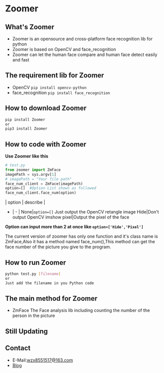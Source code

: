 # Zoomer

## What's Zoomer

- Zoomer is an opensource and cross-platform face recognition lib for python
- Zoomer is based on OpenCV and face_recognition
- Zoomer can let the human face compare and human face detect easily and fast
## The requirement lib for Zoomer

- OpenCV ```pip install opencv-python```
- face_recognition ```pip install face_recognition``` 

## How to download Zoomer

```bash
pip install Zoomer 
or
pip3 install Zoomer
```

## How to code with Zoomer

**Use Zoomer like this**

```python
# test.py
from zoomer import ZmFace
imagePath = sys.argv[1]
# imagePath = "Your file path"
face_num_client = ZmFace(imagePath)
option=[]  #Option List shown as followed
face_num_client.face_num(option)

```
| option | describe |
- | - |
None|```option=[]``` Just output the OpenCV retangle image
Hide|Don't output OpenCV imshow
pixel|Output the pixel of the face

**Option can input more than 2 at once like ```option=['Hide','Pixel']```**


The current version of zoomer has only one function and it's class name is ZmFace,Also it has a method named face_num(),This method can get the face number of the picture you give to the program.

## How to run Zoomer

```bash
python test.py [filename]
or
Just add the filename in you Python code
```

## The main method for Zoomer

- ZmFace The Face analysis lib including counting the number of the person in the picture

## Still Updating

## Contact

- E-Mail:wzx8551517@163.com
- [Blog](https://www.luoshaoqi.cn)
